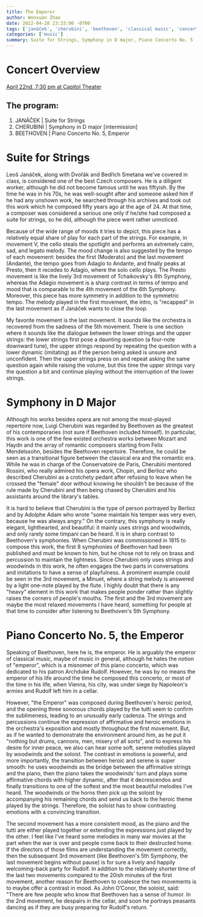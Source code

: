 ```yaml
---
title: The Emperor
author: Wenxuan Zhao
date: 2022-04-28 23:33:00 -0700
tags: ['janáček', 'cherubini', 'beethoven', 'classical music', 'concert', 'review']
categories: ['music']
summary: Suite for Strings, Symphony in D major, Piano Concerto No. 5
---
```



# Concert Overview

[April 22nd, 7:30 pm at Capitol Theater](https://wcoconcerts.org/events/masterworks-4-john-oconor)

## The program: 
1. JANÁČEK | Suite for Strings
2. CHERUBINI | Symphony in D major \[intermission\]
3. BEETHOVEN | Piano Concerto No. 5, Emperor

# Suite for Strings 

Leoš Janáček, along with Dvořák and Bedřich Smetana we've covered in class, is considered one of the best Czech composers. He is a diligent worker, although he did not become famous until he was fiftyish. By the time he was in his 70s, he was well-sought after and someone asked him if he had any unshown work, he searched through his archives and took out this work which he composed fifty years ago at the age of 24. At that time, a composer was considered a serious one only if he/she had composed a suite for strings, so he did, although the piece went rather unnoticed. 

Because of the wide range of moods it tries to depict, this piece has a relatively equal share of play for each part of the strings. For example, in movement V, the cello steals the spotlight and performs an extremely calm, sad, and legato melody. The mood change is also suggested by the tempo of each movement: besides the first (Moderato) and the last movement (Andante), the tempo goes from Adagio to Andante, and finally peaks at Presto, then it recedes to Adagio, where the solo cello plays. The Presto movement is like the lively 3rd movement of Tchaikovsky's 6th Symphony, whereas the Adagio movement is a sharp contrast in terms of tempo and mood that is comparable to the 4th movement of the 6th Symphony. Moreover, this piece has more symmetry in addition to the symmetric tempo. The melody played in the first movement, the intro, is "recapped" in the last movement as if Janáček wants to close the loop.

My favorite movement is the last movement. It sounds like the orchestra is recovered from the sadness of the 5th movement. There is one section where it sounds like the dialogue between the lower strings and the upper strings: the lower strings first pose a daunting question (a four-note downward tune), the upper strings respond by repeating the question with a lower dynamic (imitating) as if the person being asked is unsure and unconfident. Then the upper strings press on and repeat asking the same question again while raising the volume, but this time the upper strings vary the question a bit and continue playing without the interruption of the lower strings. 

# Symphony in D Major

Although his works besides opera are not among the most-played repertoire now, Luigi Cherubini was regarded by Beethoven as the greatest of his contemporaries (not sure if Beethoven included himself). In particular, this work is one of the few existed orchestra works between Mozart and Haydn and the array of romantic composers starting from Felix Mendelssohn, besides the Beethoven repertoire. Therefore, he could be seen as a transitional figure between the classical era and the romantic era. While he was in charge of the Conservatoire de Paris, Cherubini mentored Rossini, who really admired his opera work, Chopin, and Berlioz who described Cherubini as a crotchety pedant after refusing to leave when he crossed the "female" door without knowing he shouldn't be because of the rule made by Cherubini and then being chased by Cherubini and his assistants around the library's tables. 

It is hard to believe that Cherubini is the type of person portrayed by Berlioz and by Adolphe Adam who wrote "some maintain his temper was very even, because he was always angry." On the contrary, this symphony is really elegant, lighthearted, and beautiful: it mainly uses strings and woodwinds, and only rarely some timpani can be heard. It is in sharp contrast to Beethoven's symphonies. When Cherubini was commissioned in 1815 to compose this work, the first 8 symphonies of Beethoven had been published and must be known to him, but he chose not to rely on brass and percussion to maintain the lightness. Since Cherubini only uses strings and woodwinds in this work, he often engages the two parts in conversations and imitations to have a sense of playfulness. A prominent example could be seen in the 3rd movement, a Minuet, where a string melody is answered by a light one-note played by the flute. I highly doubt that there is any "heavy" element in this work that makes people ponder rather than slightly raises the corners of people's mouths. The first and the 3rd movement are maybe the most relaxed movements I have heard, something for people at that time to consider after listening to Beethoven's 5th Symphony. 

# Piano Concerto No. 5, the Emperor

Speaking of Beethoven, here he is, the emperor. He is arguably the emperor of classical music, maybe of music in general, although he hates the notion of "emperor", which is a misnomer of this piano concerto, which was dedicated to his patron Archduke Rudolf. However, he was by no means the emperor of his life around the time he composed this concerto, or most of the time in his life, when Vienna, his city, was under siege by Napoleon's armies and Rudolf left him in a cellar. 

However, "the Emperor" was composed during Beethoven's heroic period, and the opening three sonorous chords played by the tutti seem to confirm the sublimeness, leading to an unusually early cadenza. The strings and percussions continue the expression of affirmative and heroic emotions in the orchestra's exposition and mostly throughout the first movement. But, as if he wanted to demonstrate the environment around him, as he put it "nothing but drums, cannons, men, misery of all sorts", and to express his desire for inner peace, we also can hear some soft, serene melodies played by woodwinds and the soloist. The contrast in emotions is powerful, and more importantly, the transition between heroic and serene is super smooth: he uses woodwinds as the bridge between the affirmative strings and the piano, then the piano takes the woodwinds' turn and plays some affirmative chords with higher dynamic, after that it decrescendos and finally transitions to one of the softest and the most beautiful melodies I've heard. The woodwinds or the horns then pick up the soloist by accompanying his remaining chords and send us back to the heroic theme played by the strings. Therefore, the soloist has to show contrasting emotions with a convincing transition. 

The second movement has a more consistent mood, as the piano and the tutti are either played together or extending the expressions just played by the other. I feel like I've heard some melodies in many war movies at the part when the war is over and people come back to their destructed home. If the directors of those films are understanding the movement correctly, then the subsequent 3rd movement (like Beethoven's 5th Symphony, the last movement begins without pause) is for sure a lively and happily welcoming-back party for Rudolf. In addition to the relatively shorter time of the last two movements compared to the 20ish minutes of the first movement, another reason for Beethoven to coalesce the two movements is to maybe offer a contrast in mood. As John O’Conor, the soloist, said: "There are few people who know that Beethoven has a sense of humor. In the 2nd movement, he despairs in the cellar, and soon he portrays peasants dancing as if they are busy preparing for Rudolf's return. "
